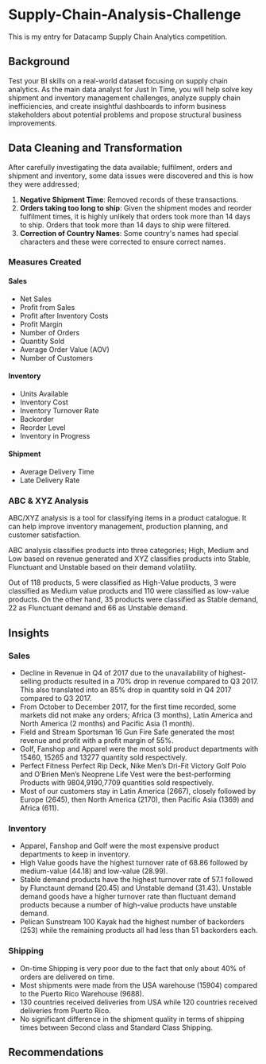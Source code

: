 # Supply-Chain-Analysis-Challenge
This is my entry for Datacamp Supply Chain Analytics competition.

## Background
Test your BI skills on a real-world dataset focusing on supply chain analytics. As the main data analyst for Just In Time, you will help solve key shipment and inventory management challenges, analyze supply chain inefficiencies, and create insightful dashboards to inform business stakeholders about potential problems and propose structural business improvements.

## Data Cleaning and Transformation
After carefully investigating the data available; fulfilment, orders and shipment and inventory, some data issues were discovered and this is how they were addressed;

1. **Negative Shipment Time**: Removed records of these transactions.
2. **Orders taking too long to ship**: Given the shipment modes and reorder fulfilment times, it is highly unlikely that orders took more than 14 days to ship. Orders that took more than 14 days to ship were filtered.
3. **Correction of Country Names**: Some country's names had special characters and these were corrected to ensure correct names.

### Measures Created
#### Sales
- Net Sales
- Profit from Sales
- Profit after Inventory Costs
- Profit Margin
- Number of Orders
- Quantity Sold
- Average Order Value (AOV)
- Number of Customers

#### Inventory
- Units Available
- Inventory Cost
- Inventory Turnover Rate
- Backorder
- Reorder Level
- Inventory in Progress

#### Shipment
- Average Delivery Time
- Late Delivery Rate

### ABC & XYZ Analysis
ABC/XYZ analysis is a tool for classifying items in a product catalogue. It can help improve inventory management, production planning, and customer satisfaction.

ABC analysis classifies products into three categories; High, Medium and Low based on revenue generated and XYZ classifies products into Stable, Flunctuant and Unstable based on their demand volatility.

Out of 118 products, 5 were classified as High-Value products, 3 were classified as Medium value products and 110 were classified as low-value products. On the other hand, 35 products were classified as Stable demand, 22 as Flunctuant demand and 66 as Unstable demand.


## Insights
### Sales
- Decline in Revenue in Q4 of 2017 due to the unavailability of highest-selling products resulted in a 70% drop in revenue compared to Q3 2017. This also translated into an 85% drop in quantity sold in Q4 2017 compared to Q3 2017.
- From October to December 2017, for the first time recorded, some markets did not make any orders; Africa (3 months), Latin America and North America (2 months) and Pacific Asia (1 month).
- Field and Stream Sportsman 16 Gun Fire Safe generated the most revenue and profit with a profit margin of 55%.
- Golf, Fanshop and Apparel were the most sold product departments with 15460, 15265 and 13277 quantity sold respectively.
- Perfect Fitness Perfect Rip Deck, Nike Men’s Dri-Fit Victory Golf Polo and O’Brien Men’s Neoprene Life Vest were the best-performing Products with 9804,9190,7709 quantities sold respectively.
- Most of our customers stay in Latin America (2667), closely followed by Europe (2645), then North America (2170), then Pacific Asia (1369) and Africa (611). 


### Inventory
- Apparel, Fanshop and Golf were the most expensive product departments to keep in inventory.
- High Value goods have the highest turnover rate of 68.86 followed by medium-value (44.18) and low-value (28.99).
- Stable demand products have the highest turnover rate of 57.1 followed by Flunctaunt demand (20.45) and Unstable demand (31.43). Unstable demand goods have a higher turnover rate than fluctuant demand products because a number of high-value products have unstable demand.
- Pelican Sunstream 100 Kayak had the highest number of backorders (253) while the remaining products all had less than 51 backorders each.

### Shipping 
- On-time Shipping is very poor due to the fact that only about 40% of orders are delivered on time.
- Most shipments were made from the USA warehouse (15904) compared to the Puerto Rico Warehouse (9688).
- 130 countries received deliveries from USA while 120 countries received deliveries from Puerto Rico.
- No significant difference in the shipment quality in terms of shipping times between Second class and Standard Class Shipping.



## Recommendations



